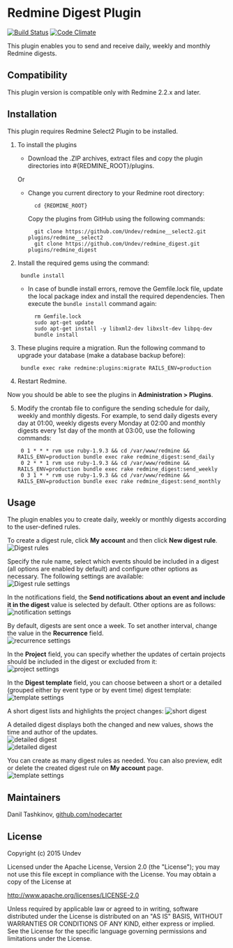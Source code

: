 # Redmine Digest Plugin

[![Build Status](https://travis-ci.org/Undev/redmine_digest.png)](https://travis-ci.org/Undev/redmine_digest)
[![Code Climate](https://codeclimate.com/github/Undev/redmine_digest.png)](https://codeclimate.com/github/Undev/redmine_digest)

This plugin enables you to send and receive daily, weekly and monthly Redmine digests.

## Compatibility

This plugin version is compatible only with Redmine 2.2.x and later.

## Installation

This plugin requires Redmine Select2 Plugin to be installed.

1. To install the plugins
    * Download the .ZIP archives, extract files and copy the plugin directories into #{REDMINE_ROOT}/plugins.
    
    Or

    * Change you current directory to your Redmine root directory:  

            cd {REDMINE_ROOT}
            
      Copy the plugins from GitHub using the following commands:
      
            git clone https://github.com/Undev/redmine__select2.git plugins/redmine__select2
            git clone https://github.com/Undev/redmine_digest.git plugins/redmine_digest
            
2. Install the required gems using the command:  

        bundle install  

    * In case of bundle install errors, remove the Gemfile.lock file, update the local package index and install the required dependencies. Then execute the `bundle install` command again:  

            rm Gemfile.lock
            sudo apt-get update
            sudo apt-get install -y libxml2-dev libxslt-dev libpq-dev
            bundle install
            
3. These plugins require a migration. Run the following command to upgrade your database (make a database backup before):  

        bundle exec rake redmine:plugins:migrate RAILS_ENV=production

4. Restart Redmine.

Now you should be able to see the plugins in **Administration > Plugins**.

5. Modify the crontab file to configure the sending schedule for daily, weekly and monthly digests. For example, to send daily digests every day at 01:00, weekly digests every Monday at 02:00 and monthly digests every 1st day of the month at 03:00, use the following commands:

        0 1 * * * rvm use ruby-1.9.3 && cd /var/www/redmine && RAILS_ENV=production bundle exec rake redmine_digest:send_daily
        0 2 * * 1 rvm use ruby-1.9.3 && cd /var/www/redmine && RAILS_ENV=production bundle exec rake redmine_digest:send_weekly
        0 3 1 * * rvm use ruby-1.9.3 && cd /var/www/redmine && RAILS_ENV=production bundle exec rake redmine_digest:send_monthly

## Usage

The plugin enables you to create daily, weekly or monthly digests according to the user-defined rules.

To create a digest rule, click **My account** and then click **New digest rule**.  
![Digest rules](digest_1.PNG)

Specify the rule name, select which events should be included in a digest (all options are enabled by default) and configure other options as necessary. The following settings are available:  
![Digest rule settings](digest_2.PNG)

In the notifications field, the **Send notifications about an event and include it in the digest** value is selected by default. Other options are as follows:  
![notification settings](digest_2_1.PNG)

By default, digests are sent once a week. To set another interval, change the value in the **Recurrence** field.  
![recurrence settings](digest_2_2.PNG)

In the **Project** field, you can specify whether the updates of certain projects should be included in the digest or excluded from it:  
![project settings](digest_2_3.PNG)

In the **Digest template** field, you can choose between a short or a detailed (grouped either by event type or by event time) digest template:  
![template settings](digest_2_4.PNG)

A short digest lists and highlights the project changes:
![short digest](digest_4.PNG)

A detailed digest displays both the changed and new values, shows the time and author of the updates.  
![detailed digest](digest_5.PNG)  
![detailed digest](digest_6.PNG)

You can create as many digest rules as needed. You can also preview, edit or delete the created  digest rule on **My account** page.  
![template settings](digest_3.PNG)

## Maintainers

Danil Tashkinov, [github.com/nodecarter](https://github.com/nodecarter)

## License

Copyright (c) 2015 Undev

Licensed under the Apache License, Version 2.0 (the "License");
you may not use this file except in compliance with the License.
You may obtain a copy of the License at

http://www.apache.org/licenses/LICENSE-2.0

Unless required by applicable law or agreed to in writing, software
distributed under the License is distributed on an "AS IS" BASIS,
WITHOUT WARRANTIES OR CONDITIONS OF ANY KIND, either express or implied.
See the License for the specific language governing permissions and
limitations under the License.
